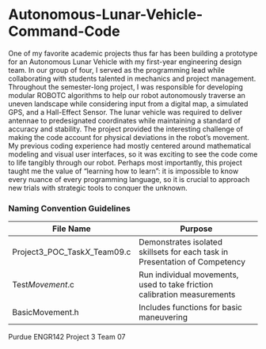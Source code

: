 # Autonomous-Lunar-Vehicle-Command-Code

One of my favorite academic projects thus far has been building a prototype for an Autonomous Lunar Vehicle with my first-year engineering design team. In our group of four, I served as the programming lead while collaborating with students talented in mechanics and project management. Throughout the semester-long project, I was responsible for developing modular ROBOTC algorithms to help our robot autonomously traverse an uneven landscape while considering input from a digital map, a simulated GPS, and a Hall-Effect Sensor. The lunar vehicle was required to deliver antennae to predesignated coordinates while maintaining a standard of accuracy and stability. The project provided the interesting challenge of making the code account for physical deviations in the robot’s movement. My previous coding experience had mostly centered around mathematical modeling and visual user interfaces, so it was exciting to see the code come to life tangibly through our robot. Perhaps most importantly, this project taught me the value of “learning how to learn”: it is impossible to know every nuance of every programming language, so it is crucial to approach new trials with strategic tools to conquer the unknown.

### Naming Convention Guidelines

File Name | Purpose
------------ | -------------
Project3_POC_Task*X*_Team09.c | Demonstrates isolated skillsets for each task in Presentation of Competency
Test*Movement*.c | Run individual movements, used to take friction calibration measurements
BasicMovement.h | Includes functions for basic maneuvering

Purdue ENGR142 Project 3 Team 07
